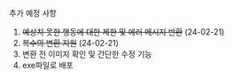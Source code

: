 추가 예정 사항
1. ~~예상치 못한 행동에 대한 제한 및 에러 메시지 반환~~ (24-02-21)
2. ~~복수의 변환 지원~~ (24-02-21)
3. 변환 전 이미지 확인 및 간단한 수정 기능
4. exe파일로 배포
